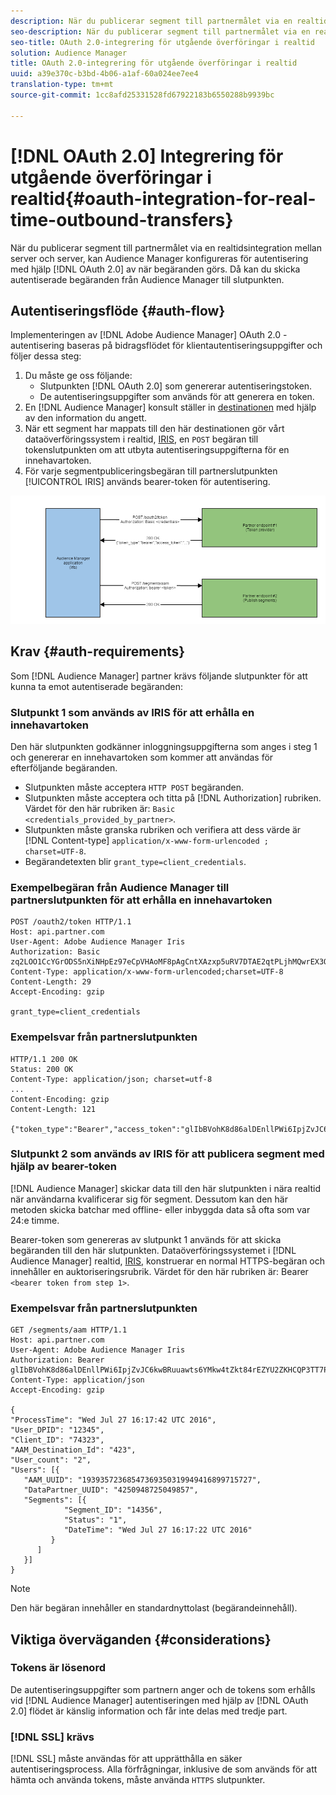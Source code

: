 ```yaml
---
description: När du publicerar segment till partnermålet via en realtidsintegration mellan server och server, kan Audience Manager konfigureras för autentisering med OAuth 2.0 när begäranden görs. Då kan du skicka autentiserade begäranden från Audience Manager till slutpunkten.
seo-description: När du publicerar segment till partnermålet via en realtidsintegration mellan server och server, kan Audience Manager konfigureras för autentisering med OAuth 2.0 när begäranden görs. Då kan du skicka autentiserade begäranden från Audience Manager till slutpunkten.
seo-title: OAuth 2.0-integrering för utgående överföringar i realtid
solution: Audience Manager
title: OAuth 2.0-integrering för utgående överföringar i realtid
uuid: a39e370c-b3bd-4b06-a1af-60a024ee7ee4
translation-type: tm+mt
source-git-commit: 1cc8afd25331528fd67922183b6550288b9939bc

---
```



# [!DNL OAuth 2.0] Integrering för utgående överföringar i realtid{#oauth-integration-for-real-time-outbound-transfers}

När du publicerar segment till partnermålet via en realtidsintegration mellan server och server, kan Audience Manager konfigureras för autentisering med hjälp [!DNL OAuth 2.0] av när begäranden görs. Då kan du skicka autentiserade begäranden från Audience Manager till slutpunkten.

## Autentiseringsflöde {#auth-flow}

Implementeringen av [!DNL Adobe Audience Manager] OAuth 2.0 [](https://tools.ietf.org/html/rfc6749#section-4.4) -autentisering baseras på bidragsflödet för klientautentiseringsuppgifter och följer dessa steg:

1. Du måste ge oss följande:
   * Slutpunkten [!DNL OAuth 2.0] som genererar autentiseringstoken.
   * De autentiseringsuppgifter som används för att generera en token.
1. En [!DNL Audience Manager] konsult ställer in [destinationen](../../../features/destinations/destinations.md) med hjälp av den information du angett.
1. När ett segment har mappats till den här destinationen gör vårt dataöverföringssystem i realtid, [IRIS](../../../reference/system-components/components-data-action.md#iris), en `POST` begäran till tokenslutpunkten om att utbyta autentiseringsuppgifterna för en innehavartoken.
1. För varje segmentpubliceringsbegäran till partnerslutpunkten [!UICONTROL IRIS] används bearer-token för autentisering.

![](assets/oauth2-iris.png)

## Krav {#auth-requirements}

Som [!DNL Audience Manager] partner krävs följande slutpunkter för att kunna ta emot autentiserade begäranden:

### Slutpunkt 1 som används av IRIS för att erhålla en innehavartoken

Den här slutpunkten godkänner inloggningsuppgifterna som anges i steg 1 och genererar en innehavartoken som kommer att användas för efterföljande begäranden.

* Slutpunkten måste acceptera `HTTP POST` begäranden.
* Slutpunkten måste acceptera och titta på [!DNL Authorization] rubriken. Värdet för den här rubriken är: `Basic <credentials_provided_by_partner>`.
* Slutpunkten måste granska rubriken och verifiera att dess värde är [!DNL Content-type] `application/x-www-form-urlencoded ; charset=UTF-8`.
* Begärandetexten blir `grant_type=client_credentials`.

### Exempelbegäran från Audience Manager till partnerslutpunkten för att erhålla en innehavartoken

```
POST /oauth2/token HTTP/1.1
Host: api.partner.com
User-Agent: Adobe Audience Manager Iris
Authorization: Basic zq2LOO1CcYGrODS5nXiNHpEz97eCpVHAoMF8pAgCntXAzxp5uRV7DTAE2qtPLjhMQwrEX3O6MHV4S
Content-Type: application/x-www-form-urlencoded;charset=UTF-8
Content-Length: 29
Accept-Encoding: gzip
  
grant_type=client_credentials
```

### Exempelsvar från partnerslutpunkten

```
HTTP/1.1 200 OK
Status: 200 OK
Content-Type: application/json; charset=utf-8
...
Content-Encoding: gzip
Content-Length: 121
  
{"token_type":"Bearer","access_token":"glIbBVohK8d86alDEnllPWi6IpjZvJC6kwBRuuawts6YMkw4tZkt84rEZYU2ZKHCQP3TT7PnzCQPI0yY"}
```

### Slutpunkt 2 som används av IRIS för att publicera segment med hjälp av bearer-token

[!DNL Audience Manager] skickar data till den här slutpunkten i nära realtid när användarna kvalificerar sig för segment. Dessutom kan den här metoden skicka batchar med offline- eller inbyggda data så ofta som var 24:e timme.

Bearer-token som genereras av slutpunkt 1 används för att skicka begäranden till den här slutpunkten. Dataöverföringssystemet i [!DNL Audience Manager] realtid, [IRIS](../../../reference/system-components/components-data-action.md#iris), konstruerar en normal HTTPS-begäran och innehåller en auktoriseringsrubrik. Värdet för den här rubriken är: Bearer `<bearer token from step 1>`.

### Exempelsvar från partnerslutpunkten

```
GET /segments/aam HTTP/1.1
Host: api.partner.com
User-Agent: Adobe Audience Manager Iris
Authorization: Bearer glIbBVohK8d86alDEnllPWi6IpjZvJC6kwBRuuawts6YMkw4tZkt84rEZYU2ZKHCQP3TT7PnzCQPI0yY
Content-Type: application/json
Accept-Encoding: gzip
   
{
"ProcessTime": "Wed Jul 27 16:17:42 UTC 2016",
"User_DPID": "12345",
"Client_ID": "74323",
"AAM_Destination_Id": "423",
"User_count": "2",
"Users": [{
   "AAM_UUID": "19393572368547369350319949416899715727",
   "DataPartner_UUID": "4250948725049857",
   "Segments": [{
            "Segment_ID": "14356",
            "Status": "1",
            "DateTime": "Wed Jul 27 16:17:22 UTC 2016"
         }
      ]
   }]
}
```

>[!NOTE]
>
>Den här begäran innehåller en standardnyttolast (begärandeinnehåll).

## Viktiga överväganden {#considerations}

### Tokens är lösenord

De autentiseringsuppgifter som partnern anger och de tokens som erhålls vid [!DNL Audience Manager] autentiseringen med hjälp av [!DNL OAuth 2.0] flödet är känslig information och får inte delas med tredje part.

### [!DNL SSL] krävs

[!DNL SSL] måste användas för att upprätthålla en säker autentiseringsprocess. Alla förfrågningar, inklusive de som används för att hämta och använda tokens, måste använda `HTTPS` slutpunkter.